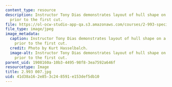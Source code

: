 ```yaml
---
content_type: resource
description: Instructor Tony Dias demonstrates layout of hull shape on a wood block
  prior to the first cut.
file: https://ol-ocw-studio-app-qa.s3.amazonaws.com/courses/2-993-special-topics-in-mechanical-engineering-the-art-and-science-of-boat-design-january-iap-2007/41d38a162e853c248591e153def5db10_2993007.jpg
file_type: image/jpeg
image_metadata:
  caption: Instructor Tony Dias demonstrates layout of hull shape on a wood block
    prior to the first cut.
  credit: Photo by Kurt Hasselbalch.
  image-alt: Instructor Tony Dias demonstrates layout of hull shape on a wood block
    prior to the first cut.
parent_uid: 1908160a-10b3-4495-98f8-3ea7592a646f
resourcetype: Image
title: 2.993 007.jpg
uid: 41d38a16-2e85-3c24-8591-e153def5db10
---
```

